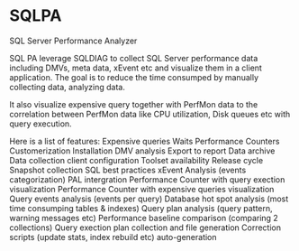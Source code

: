 
# SQLPA
SQL Server Performance Analyzer

SQL PA leverage SQLDIAG to collect SQL Server performance data including DMVs, meta data, xEvent etc and visualize them in a client application. The goal is to reduce the time consumped by manually collecting data, analyzing data. 

It also visualize expensive query together with PerfMon data to the correlation between PerfMon data like CPU utilization, Disk queues etc with query execution.

Here is a list of features:
Expensive queries
Waits
Performance Counters
Customerization
Installation
DMV analysis
Export to report
Data archive
Data collection client configuration
Toolset availability
Release cycle
Snapshot collection
SQL best practices 
xEvent Analysis (events categorization)
PAL intergration
Performance Counter with query exection visualization
Performance Counter with expensive queries visualization
Query events analysis (events per query)
Database hot spot analysis (most time consumping tables & indexes)
Query plan analysis (query pattern, warning messages etc)
Performance baseline comparison (comparing 2 collections)
Query exection plan collection and file generation
Correction scripts (update stats, index rebuild  etc) auto-generation

